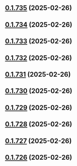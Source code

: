 ## [0.1.735](https://github.com/binary-braids/terraform-oracle/compare/v0.1.734...v0.1.735) (2025-02-26)



## [0.1.734](https://github.com/binary-braids/terraform-oracle/compare/v0.1.733...v0.1.734) (2025-02-26)



## [0.1.733](https://github.com/binary-braids/terraform-oracle/compare/v0.1.732...v0.1.733) (2025-02-26)



## [0.1.732](https://github.com/binary-braids/terraform-oracle/compare/v0.1.731...v0.1.732) (2025-02-26)



## [0.1.731](https://github.com/binary-braids/terraform-oracle/compare/v0.1.730...v0.1.731) (2025-02-26)



## [0.1.730](https://github.com/binary-braids/terraform-oracle/compare/v0.1.729...v0.1.730) (2025-02-26)



## [0.1.729](https://github.com/binary-braids/terraform-oracle/compare/v0.1.728...v0.1.729) (2025-02-26)



## [0.1.728](https://github.com/binary-braids/terraform-oracle/compare/v0.1.727...v0.1.728) (2025-02-26)



## [0.1.727](https://github.com/binary-braids/terraform-oracle/compare/v0.1.726...v0.1.727) (2025-02-26)



## [0.1.726](https://github.com/binary-braids/terraform-oracle/compare/v0.1.725...v0.1.726) (2025-02-26)



